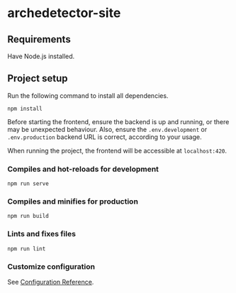 # archedetector-site

## Requirements
Have Node.js installed.

## Project setup
Run the following command to install all dependencies.
```
npm install
```
Before starting the frontend, ensure the backend is up and running, or there may be unexpected behaviour. Also, ensure the `.env.development` or `.env.production` backend URL is correct, according to your usage.

When running the project, the frontend will be accessible at `localhost:420`. 

### Compiles and hot-reloads for development
```
npm run serve
```

### Compiles and minifies for production
```
npm run build
```

### Lints and fixes files
```
npm run lint
```

### Customize configuration
See [Configuration Reference](https://cli.vuejs.org/config/).
